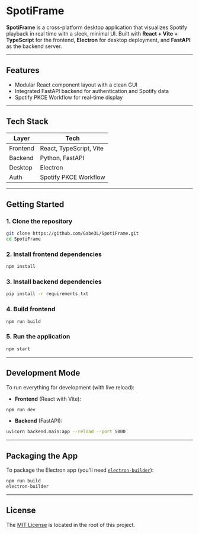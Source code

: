 # SpotiFrame

**SpotiFrame** is a cross-platform desktop application that visualizes Spotify playback in real time with a sleek, minimal UI. Built with **React + Vite + TypeScript** for the frontend, **Electron** for desktop deployment, and **FastAPI** as the backend server.

---

## Features

- Modular React component layout with a clean GUI
- Integrated FastAPI backend for authentication and Spotify data
- Spotify PKCE Workflow for real-time display

---

## Tech Stack

| Layer    | Tech                    |
| -------- | ----------------------- |
| Frontend | React, TypeScript, Vite |
| Backend  | Python, FastAPI         |
| Desktop  | Electron                |
| Auth     | Spotify PKCE Workflow   |

---

## Getting Started

### 1. **Clone the repository**

```bash
git clone https://github.com/Gabe3L/SpotiFrame.git
cd SpotiFrame
```

### 2. **Install frontend dependencies**

```bash
npm install
```

### 3. **Install backend dependencies**

```bash
pip install -r requirements.txt
```

### 4. **Build frontend**

```bash
npm run build
```

### 5. **Run the application**

```bash
npm start
```

---

## Development Mode

To run everything for development (with live reload):

- **Frontend** (React with Vite):

```bash
npm run dev
```

- **Backend** (FastAPI):

```bash
uvicorn backend.main:app --reload --port 5000
```

---

## Packaging the App

To package the Electron app (you'll need [`electron-builder`](https://www.electron.build/)):

```bash
npm run build
electron-builder
```

---

## License

The [MIT License](LICENSE) is located in the root of this project.
